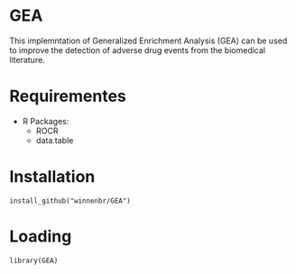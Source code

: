 # GEA

This implemntation of Generalized Enrichment Analysis (GEA) can be used to improve the detection of adverse drug events from the biomedical literature.

Requirementes
===================
- R Packages:
	- ROCR
  - data.table


Installation
===================

```
install_github("winnenbr/GEA")
```

Loading
===================

```
library(GEA)
```
